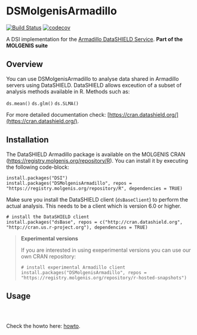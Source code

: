 # DSMolgenisArmadillo

[![Build Status](https://jenkins.dev.molgenis.org/buildStatus/icon?job=molgenis%2Fmolgenis-r-datashield%2Fmaster)](https://jenkins.dev.molgenis.org/job/molgenis/job/molgenis-r-datashield/job/master/)
[![codecov](https://codecov.io/gh/molgenis/molgenis-r-datashield/branch/master/graph/badge.svg)](https://codecov.io/gh/molgenis/molgenis-r-datashield)


A DSI implementation for the [Armadillo DataSHIELD Service](https://github.com/molgenis/molgenis-service-datashield).
**Part of the MOLGENIS suite**

## Overview
You can use DSMolgenisArmadillo to analyse data shared in Armadillo servers using DataSHIELD. DataSHIELD allows exceution of a subset of analysis methods available in R. Methods such as:

`ds.mean()`
`ds.glm()`
`ds.SLMA()`

For more detailed documentation check: [https://cran.datashield.org/](https://cran.datashield.org/).

## Installation
The DataSHIELD Armadillo package is available on the MOLGENIS CRAN (https://registry.molgenis.org/repository/R). You can install it by executing the following code-block:

```{r, install Armadillo DataSHIELD package, eval = FALSE}
install.packages("DSI")
install.packages("DSMolgenisArmadillo", repos = "https://registry.molgenis.org/repository/R", dependencies = TRUE)
```

Make sure you install the DataSHIELD client (`dsBaseClient`) to perform the actual analysis. This needs to be a client which is version 6.0 or higher.

```{r, install the Armadillo DataSHIELD client}
# install the DataSHIELD client
install.packages("dsBase", repos = c("http://cran.datashield.org", "http://cran.us.r-project.org"), dependencies = TRUE)
```

> **Experimental versions**
>
> If you are interested in using exeperimental versions you can use our own CRAN repository:
>
>```{r, install an experimental version of the Armadillo DataSHIELD client, eval = FALSE}
> # install experimental Armadillo client
> install.packages("DSMolgenisArmadillo", repos = "https://registry.molgenis.org/repository/r-hosted-snapshots")
> ```

## Usage
```{r, basic use of the client}



```



Check the howto here: [howto](https://molgenis.github.io/molgenis-r-datashield/articles/DSMolgenisArmadillo.html).


